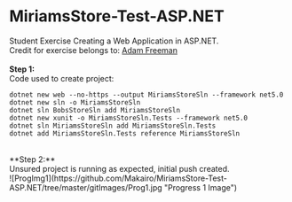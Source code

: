 # MiriamsStore-Test-ASP.NET<br>

Student Exercise Creating a Web Application in ASP.NET.<br>
Credit for exercise belongs to: [Adam Freeman](https://www.apress.com/gp/book/9781484254394)
<br>
<br>
**Step 1:**<br>
Code used to create project:<br>
```dotnet new globaljson --sdk-version 5.0.103 --output MiriamsStoreSln
dotnet new web --no-https --output MiriamsStoreSln --framework net5.0
dotnet new sln -o MiriamsStoreSln
dotnet sln BobsStoreSln add MiriamsStoreSln
dotnet new xunit -o MiriamsStoreSln.Tests --framework net5.0
dotnet sln MiriamsStoreSln add MiriamsStoreSln.Tests 
dotnet add MiriamsStoreSln.Tests reference MiriamsStoreSln 
```

<br>
**Step 2:**<br>
Unsured project is running as expected, initial push created.<br>
![ProgImg1](https://github.com/Makairo/MiriamsStore-Test-ASP.NET/tree/master/gitImages/Prog1.jpg "Progress 1 Image")
